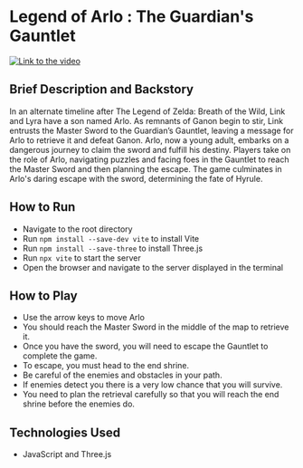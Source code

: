 # Legend of Arlo : The Guardian's Gauntlet

[![Link to the video](http://img.youtube.com/vi/-gAzguyOJ2w/0.jpg)](https://www.youtube.com/watch?v=-gAzguyOJ2w)

## Brief Description and Backstory

In an alternate timeline after The Legend of Zelda: Breath of the Wild, Link and Lyra have a son named Arlo. As remnants of Ganon begin to stir, Link entrusts the Master Sword to the Guardian’s Gauntlet, leaving a message for Arlo to retrieve it and defeat Ganon. Arlo, now a young adult, embarks on a dangerous journey to claim the sword and fulfill his destiny. Players take on the role of Arlo, navigating puzzles and facing foes in the Gauntlet to reach the Master Sword and then planning the escape. The game culminates in Arlo's daring escape with the sword, determining the fate of Hyrule.

## How to Run

- Navigate to the root directory
- Run `npm install --save-dev vite` to install Vite
- Run `npm install --save-three` to install Three.js
- Run `npx vite` to start the server
- Open the browser and navigate to the server displayed in the terminal

## How to Play

- Use the arrow keys to move Arlo
- You should reach the Master Sword in the middle of the map to retrieve it.
- Once you have the sword, you will need to escape the Gauntlet to complete the game.
- To escape, you must head to the end shrine.
- Be careful of the enemies and obstacles in your path.
- If enemies detect you there is a very low chance that you will survive.
- You need to plan the retrieval carefully so that you will reach the end shrine before the enemies do.

## Technologies Used

- JavaScript and Three.js

